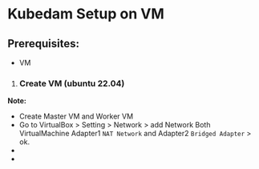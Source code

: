 # Kubedam Setup on VM

## Prerequisites:

   - VM

1. ### Create VM (ubuntu 22.04)

**Note:** 
  - Create Master VM and Worker VM
  - Go to VirtualBox > Setting > Network > add Network Both VirtualMachine Adapter1 `NAT Network` and Adapter2 `Bridged Adapter` > ok.
  - 
  -  


